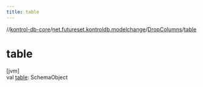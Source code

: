 ```yaml
---
title: table
---
```

//[kontrol-db-core](../../../index.html)/[net.futureset.kontroldb.modelchange](../index.html)/[DropColumns](index.html)/[table](table.html)



# table



[jvm]\
val [table](table.html): SchemaObject




